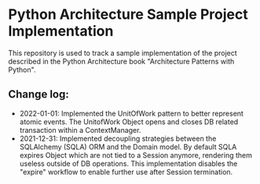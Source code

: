 # Python Architecture Sample Project Implementation

This repository is used to track a sample implementation of the project described in the Python Architecture book "Architecture Patterns with Python".



## Change log:
* 2022-01-01: Implemented the UnitOfWork pattern to better represent atomic events. The UnitofWork Object opens and closes DB related transaction
within a ContextManager.
* 2021-12-31: Implemented decoupling strategies between the SQLAlchemy (SQLA) ORM and the Domain model. 
By default SQLA expires Object which are not tied to a Session anymore, rendering them useless outside of DB operations.
This implementation disables the "expire" workflow to enable further use after Session termination.

